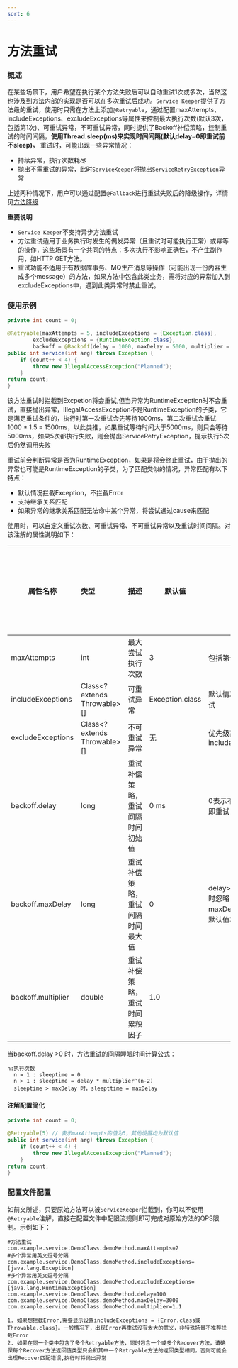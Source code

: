```yaml
---
sort: 6
---
```


# 方法重试

### 概述
在某些场景下，用户希望在执行某个方法失败后可以自动重试1次或多次，当然这也涉及到方法内部的实现是否可以在多次重试后成功。`Service Keeper`提供了方法级的重试，使用时只需在方法上添加`@Retryable`，通过配置maxAttempts、includeExceptions、excludeExceptions等属性来控制最大执行次数(默认3次，包括第1次)、可重试异常，不可重试异常，同时提供了Backoff补偿策略，控制重试的时间间隔，**使用Thread.sleep(ms)来实现时间间隔(默认delay=0即重试前不sleep)。**
重试时，可能出现一些异常情况：
- 持续异常，执行次数耗尽
- 抛出不需重试的异常，此时`ServiceKeeper`将抛出`ServiceRetryException`异常

上述两种情况下，用户可以通过配置`@Fallback`进行重试失败后的降级操作，详情见[方法降级](method_fallback.md)

**重要说明**
- `Service Keeper`不支持异步方法重试
- 方法重试适用于业务执行时发生的偶发异常（且重试时可能执行正常）或幂等的操作，这些场景有一个共同的特点：多次执行不影响正确性，不产生副作用，如HTTP GET方法。
- 重试功能不适用于有数据库事务、MQ生产消息等操作（可能出现一份内容生成多个message）的方法，如果方法中包含此类业务，需将对应的异常加入到excludeExceptions中，遇到此类异常时禁止重试。

### 使用示例
```java
private int count = 0;

@Retryable(maxAttempts = 5, includeExceptions = {Exception.class},
        excludeExceptions = {RuntimeException.class},
        backoff = @Backoff(delay = 1000, maxDelay = 5000, multiplier = 1.5))
public int service(int arg) throws Exception {
    if (count++ < 4) {
        throw new IllegalAccessException("Planned");
    }
return count;	
}
```

该方法重试时拦截到Excpetion将会重试,但当异常为RuntimeException时不会重试，直接抛出异常，IllegalAccessException不是RuntimeException的子类，它是满足重试条件的，执行时第一次重试会先等待1000ms，第二次重试会重试1000 * 1.5 = 1500ms，以此类推，如果重试等待时间大于5000ms，则只会等待5000ms，如果5次都执行失败，则会抛出ServiceRetryException，提示执行5次后仍然调用失败

重试前会判断异常是否为RuntimeException，如果是将会终止重试，由于抛出的异常也可能是RuntimeException的子类，为了匹配类似的情况，异常匹配有以下特点：
- 默认情况拦截Exception，不拦截Error
- 支持继承关系匹配
- 如果异常的继承关系匹配无法命中某个异常，将尝试通过cause来匹配

使用时，可以自定义重试次数、可重试异常、不可重试异常以及重试时间间隔。对该注解的属性说明如下：

| 属性名称         |      类型    |             描述          |       默认值    |      备注   |    是否支持动态配置                                                   
| --------------- |   :--------  | :----------------------- | -------------- |  ----------   |   ----------
|  maxAttempts|  int               |  最大尝试执行次数  |       3    | 包括第一次执行    |    **是**
|  includeExceptions|   Class<? extends Throwable>[]    |    可重试异常     |      Exception.class               |    默认情况Error不重试    |  是
|  excludeExceptions|   Class<? extends Throwable>[]    |    不可重试异常     |      无             |    优先级高于includeExceptions   |  是
|  backoff.delay|      long     |  重试补偿策略，重试间隔时间初始值 |     0 ms         |  0表示不补偿，立即重试        |     是
|  backoff.maxDelay|      long     |  重试补偿策略，重试间隔时间最大值 |     0        |  delay>maxDelay时忽略maxDelay，使用默认值30s        |     是
|  backoff.multiplier|      double|  重试补偿策略，重试时间累积因子 |     1.0|          |     是

当backoff.delay >0 时，方法重试的间隔睡眠时间计算公式：
```properties
n:执行次数
  n = 1 : sleeptime = 0 
  n > 1 : sleeptime = delay * multiplier^(n-2)   
  sleeptime > maxDelay 时，sleepttime = maxDelay
```
#### 注解配置简化
```java
private int count = 0;

@Retryable(5) // 表示maxAttempts的值为5，其他设置均为默认值
public int service(int arg) throws Exception {
    if (count++ < 4) {
        throw new IllegalAccessException("Planned");
    }
return count;	
}
```

### 配置文件配置
如前文所述，只要原始方法可以被`ServiceKeeper`拦截到，你可以不使用`@Retryable`注解，直接在配置文件中配限流规则即可完成对原始方法的QPS限制。示例如下：
```properties
#方法重试
com.example.service.DemoClass.demoMethod.maxAttempts=2
#多个异常用英文逗号分隔
com.example.service.DemoClass.demoMethod.includeExceptions=[java.lang.Exception]
#多个异常用英文逗号分隔
com.example.service.DemoClass.demoMethod.excludeExceptions=[java.lang.RuntimeException]
com.example.service.DemoClass.demoMethod.delay=100
com.example.service.DemoClass.demoMethod.maxDelay=3000
com.example.service.DemoClass.demoMethod.multiplier=1.1
```
```note
1. 如果想拦截Error,需要显示设置includeExceptions = {Error.class或Throwable.class}。一般情况下，出现Error再重试没有太大的意义，非特殊场景不推荐拦截Error
2. 如果在同一个类中包含了多个Retryable方法，同时包含一个或多个Recover方法，请确保每个Recover方法返回值类型只会和其中一个Retryable方法的返回类型相同，否则可能会出现Recover匹配错误,执行时将抛出异常
```
